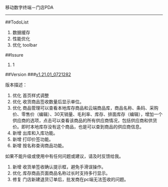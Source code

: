 移动数字终端－门店PDA
******


##TodoList
1. 数据缓存
2. 性能优化
3. 优化 toolbar


##Issure
1. 1



##Version
###[v1.21.01_0721282](https://beta.bugly.qq.com/bz1s)

版本描述：

1. 优化 首页样式调整
2. 优化 收货商品签收数量后显示单位。
3. 优化 商品管理可以查看本地库存商品和云端商品库，商品名称、条码、采购价、零售价（编辑）、30天销量、毛利率、库存、排面库存（编辑），增加一个供应商的选项，点击可以查看该商品的所有供应商情况，包括供应商和供货价。即时本地库存没有这个商品，也是可以查到商品的供应商信息。
4. 新增 出库和入库功能。 
5. 新增 打印价签功能。
6. 新增 按名称查询商品功能。


如果不能升级或使用中有任何问题或建议，请及时反馈给我。


1. 新增 收货单签收确认提示框，避免手滑误操作。
1. 优化 库存商品页面商品名称过长时支持多行显示。
2. 修复 门店新建退货订单后，批发商在pc端无法签收的问题。